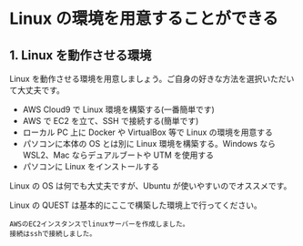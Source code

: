 # Linux の環境を用意することができる

## 1. Linux を動作させる環境

Linux を動作させる環境を用意しましょう。ご自身の好きな方法を選択いただいて大丈夫です。

- AWS Cloud9 で Linux 環境を構築する(一番簡単です)
- AWS で EC2 を立て、SSH で接続する(簡単です)
- ローカル PC 上に Docker や VirtualBox 等で Linux の環境を用意する
- パソコンに本体の OS とは別に Linux 環境を構築する。Windows なら WSL2、Mac ならデュアルブートや UTM を使用する
- パソコンに Linux をインストールする

Linux の OS は何でも大丈夫ですが、Ubuntu が使いやすいのでオススメです。

Linux の QUEST は基本的にここで構築した環境上で行ってください。

```
AWSのEC2インスタンスでlinuxサーバーを作成しました。
接続はsshで接続しました。
```
